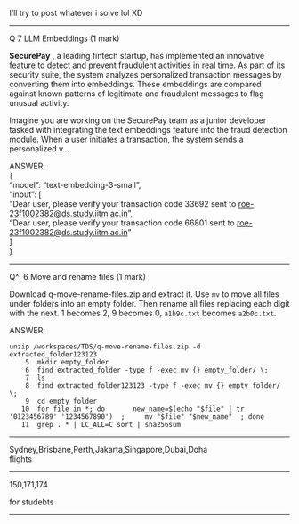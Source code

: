 I’ll try to post whatever i solve lol XD



---

Q 7 LLM Embeddings (1 mark)

**SecurePay** , a leading fintech startup, has implemented an innovative
feature to detect and prevent fraudulent activities in real time. As part of
its security suite, the system analyzes personalized transaction messages by
converting them into embeddings. These embeddings are compared against known
patterns of legitimate and fraudulent messages to flag unusual activity.

Imagine you are working on the SecurePay team as a junior developer tasked
with integrating the text embeddings feature into the fraud detection module.
When a user initiates a transaction, the system sends a personalized v…

ANSWER:  
{  
“model”: “text-embedding-3-small”,  
“input”: [  
“Dear user, please verify your transaction code 33692 sent to
roe-23f1002382@ds.study.iitm.ac.in”,  
“Dear user, please verify your transaction code 66801 sent to
roe-23f1002382@ds.study.iitm.ac.in”  
]  
}



---

Q^: 6 Move and rename files (1 mark)

Download q-move-rename-files.zip and extract it. Use `mv` to move all files
under folders into an empty folder. Then rename all files replacing each digit
with the next. 1 becomes 2, 9 becomes 0, `a1b9c.txt` becomes `a2b0c.txt`.

ANSWER:

    
    
    unzip /workspaces/TDS/q-move-rename-files.zip -d extracted_folder123123
        5  mkdir empty_folder 
        6  find extracted_folder -type f -exec mv {} empty_folder/ \; 
        7  ls
        8  find extracted_folder123123 -type f -exec mv {} empty_folder/ \; 
        9  cd empty_folder  
       10  for file in *; do       new_name=$(echo "$file" | tr '0123456789' '1234567890')  ;     mv "$file" "$new_name"  ; done  
       11  grep . * | LC_ALL=C sort | sha256sum  
    



---

Sydney,Brisbane,Perth,Jakarta,Singapore,Dubai,Doha  
flights



---

150,171,174

for studebts



---

